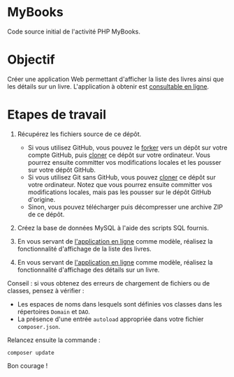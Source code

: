 # MyBooks

Code source initial de l'activité PHP MyBooks.

# Objectif

Créer une application Web permettant d'afficher la liste des livres ainsi que les détails sur un livre.
L'application à obtenir est [consultable en ligne](http://mybooks-demo.herokuapp.com/).

# Etapes de travail

1. Récupérez les fichiers source de ce dépôt. 

    * Si vous utilisez GitHub, vous pouvez le [forker](https://help.github.com/articles/fork-a-repo/) vers un dépôt sur votre compte GitHub, puis [cloner](http://git-scm.com/book/fr/v1/Les-bases-de-Git-D%C3%A9marrer-un-d%C3%A9p%C3%B4t-Git) ce dépôt sur votre ordinateur. Vous pourrez ensuite committer vos modifications locales et les pousser sur votre dépôt GitHub.
    * Si vous utilisez Git sans GitHub, vous pouvez [cloner](http://git-scm.com/book/fr/v1/Les-bases-de-Git-D%C3%A9marrer-un-d%C3%A9p%C3%B4t-Git) ce dépôt sur votre ordinateur. Notez que vous pourrez ensuite committer vos modifications locales, mais pas les pousser sur le dépôt GitHub d'origine.
    * Sinon, vous pouvez télécharger puis décompresser une archive ZIP de ce dépôt.

2. Créez la base de données MySQL à l'aide des scripts SQL fournis.

3. En vous servant de [l'application en ligne](http://mybooks-demo.herokuapp.com/) comme modèle, réalisez la fonctionnalité d'affichage de la liste des livres.

4. En vous servant de [l'application en ligne](http://mybooks-demo.herokuapp.com/) comme modèle, réalisez la fonctionnalité d'affichage des détails sur un livre.

Conseil : si vous obtenez des erreurs de chargement de fichiers ou de classes, pensez à vérifier :

* Les espaces de noms dans lesquels sont définies vos classes dans les répertoires `Domain` et `DAO`.
* La présence d'une entrée `autoload` appropriée dans votre fichier `composer.json`.

Relancez ensuite la commande :

    composer update

Bon courage !
